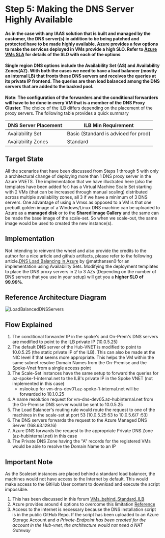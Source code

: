 # Step 5: Making the DNS Server Highly Available
#### As in the case with any IAAS solution that is built and managed by the customer, the DNS server(s) in addition to be being patched and protected have to be made highly available. Azure provides a few options to make the services deployed in VMs provide a high SLO. Refer to [Azure VMs SLA](https://www.azure.cn/en-us/support/sla/virtual-machines/) for details of the SLO with each of the options
#### Single region DNS options include the Availability Set (AS) and Availability Zones(AZ). With both the cases we need to have a load balancer (mostly an internal LB) that fronts these DNS servers and receives the queries at its private IP frontend. The queries are then load balanced among the DNS servers that are added to the backed pool.
**Note: The configuration of the forwarders and the conditional forwarders will have to be done in every VM that is a member of the DNS Proxy Cluster.** 
The choice of the ILB differs depending on the placement of the proxy servers. The following table provides a quick summary

| DNS Server Placement | ILB Min Requirement |
| ---------------------|-----------------|
| Availability Set     | Basic (Standard is adviced for prod)|
| Availability Zones   | Standard        |


## Target State
All the scenarios that have been discussed from Steps 1 through 5 with only a architectural change of deploying more than 1 DNS proxy server in the Azure VNETS. The implementation that we have illustrated here (also the templates have been added for) has a Virtual Machine Scale Set starting with 2 VMs (that can be increased through manual scaling) distributed across multiple availability zones, all 3 if we have a minimum of 3 DNS servers. One advantage of using a Vmss as opposed to a VM is that one prebuilt golden image of a Windows/Linux DNS machine can be uploaded to Azure as a **managed disk** or to the **Shared Image Gallery** and the same can be made the base image of the scale-set. So when we scale-out, the same image would be used to created the new instance(s).

## Implementation 
Not intending to reinvent the wheel and also provide the credits to the author for a nice article and github artifacts, please refer to the following article.[DNS Load Balancing in Azure](https://thetechl33t.com/2020/12/21/dns-load-balancing-in-azure/) by @matthansen0 for an implementation using Availability Sets.
Modifying the deployment templates to place the DNS proxy servers in 2 to 3 AZs (Depending on the number of DNS servers that you use in your setup) will get you a **higher SLO of 99.99%**.

## Reference Architecture Diagram
![LoadBalancedDNSServers](https://user-images.githubusercontent.com/13979783/123664011-972b9380-d854-11eb-8d9e-48b0c493c665.png)

## Flow Explained
1. The conditional forwarder IP in the spoke's and On-Prem's DNS servers are modified to point to the ILB private IP (10.0.5.25)
2. The default DNS server of the Hub-VNET is modified to point to 10.0.5.25 (the static private IP of the ILB). This can also be made at the NIC level if that seems more appropriate. This helps the VM within the same subnet resolve Domain Names from the On-Premise and the Spoke-Vnet from a single access point
3. The Scale-Set instances have the same setup to forward the queries for az-spoke-1-internal.net to the ILB's private IP in the Spoke VNET (not implemented in this case)
   - nslookup for vm-dns-dev01.az-spoke-1-internal.net will be forwarded to 10.1.0.25 
4. A name resolution request for vm-dns-dev05.az-hubinternal.net from the On-Premise DNS server would be sent to 10.0.5.25
5. The Load Balancer's routing rule would route the request to one of the machines in the scale-set at port 53 (10.0.5.25:53 to 10.0.5.6/7 :53)
6. The DNS servers forwards the request to the Azure Managed DNS Server (168.63.129.16)
7. Azure DNS forwards the request to the appropriate Private DNS Zone (az-hubinternal.net) in this case
8. The Private DNS Zone having the "A" records for the registered VMs would be able to resolve the Domain Name to an IP

## Important Note
As the Scaleset instances are placed behind a standard load balancer, the machines would not have access to the Internet by default. This would make access to the GitHub User content to download and execute the script impossible.
1. This has been discussed in this forum
[VMs_behind_Standard_ILB](https://social.msdn.microsoft.com/Forums/en-US/36e69acc-070a-4f4f-b667-63efbd33a7e3/azure-vm-no-internet-access?forum=WAVirtualMachinesforWindows)
2. Azure provides around 4 options to overcome this limitation
[Reference](https://docs.microsoft.com/en-us/azure/load-balancer/load-balancer-outbound-connections#scenarios)
3. Access to the internet is necessary because the DNS installation script is in the public GitHub Repo. If the script has been uploaded to an Azure Storage Account and *a Private-Endpoint has been created for the account in the Hub-vnet, the architecture would not need a NAT Gateway*










